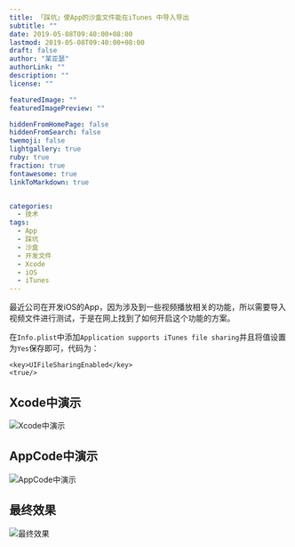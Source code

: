 ```yaml
---
title: 「踩坑」使App的沙盒文件能在iTunes 中导入导出
subtitle: ""
date: 2019-05-08T09:40:00+08:00
lastmod: 2019-05-08T09:40:00+08:00
draft: false
author: "某亚瑟"
authorLink: ""
description: ""
license: ""

featuredImage: ""
featuredImagePreview: ""

hiddenFromHomePage: false
hiddenFromSearch: false
twemoji: false
lightgallery: true
ruby: true
fraction: true
fontawesome: true
linkToMarkdown: true


categories: 
  - 技术
tags: 
  - App
  - 踩坑
  - 沙盒
  - 开发文件
  - Xcode
  - iOS
  - iTunes
---
```


<!--more-->

最近公司在开发iOS的App，因为涉及到一些视频播放相关的功能，所以需要导入视频文件进行测试，于是在网上找到了如何开启这个功能的方案。

在`Info.plist`中添加`Application supports iTunes file sharing`并且将值设置为`Yes`保存即可，代码为：

```
<key>UIFileSharingEnabled</key>
<true/>
```
## Xcode中演示

![Xcode中演示](https://cdn.jsdelivr.net/gh/mouyase/Yojigen.Tech@master/static/assets/12/1.jpg)

## AppCode中演示

![AppCode中演示](https://cdn.jsdelivr.net/gh/mouyase/Yojigen.Tech@master/static/assets/12/2.jpg)

## 最终效果

![最终效果](https://cdn.jsdelivr.net/gh/mouyase/Yojigen.Tech@master/static/assets/12/3.jpg)